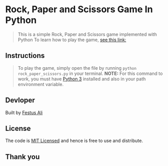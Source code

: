 # Rock, Paper and Scissors Game In Python

> This is a simple Rock, Paper and Scissors game implemented with Python
> To learn how to play the game, [see this link:](https://www.youtube.com/watch?v=ND4fd6yScBM "How to play Rock, Paper and Scissors")

## Instructions

> To play the game, simply open the file by running `python rock_paper_scissors.py` in your terminal.
> **NOTE:** For this command to work, you must have [Python 3](https://python.org/downlaods/ "Download Python 3") installed and also in your path environment variable.

## Devloper

Built by [Festus Ali](https://github.com/Festusali "Festus' Github Profile")

## License

The code is [MIT Licensed](LICENSE) and hence is free to use and distribute.

## Thank you
